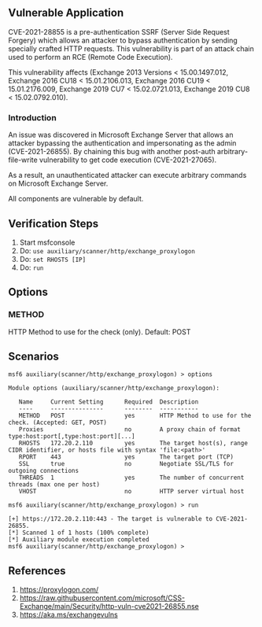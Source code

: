 ## Vulnerable Application

CVE-2021-28855 is a pre-authentication SSRF (Server Side Request Forgery) which allows an attacker to
bypass authentication by sending specially crafted HTTP requests. This vulnerability is part of an attack
chain used to perform an RCE (Remote Code Execution).

This vulnerability affects (Exchange 2013 Versions < 15.00.1497.012, Exchange 2016 CU18 < 15.01.2106.013,
Exchange 2016 CU19 < 15.01.2176.009, Exchange 2019 CU7 < 15.02.0721.013, Exchange 2019 CU8 < 15.02.0792.010).

### Introduction

An issue was discovered in Microsoft Exchange Server that allows an attacker bypassing the authentication and
impersonating as the admin (CVE-2021-26855). By chaining this bug with another post-auth arbitrary-file-write
vulnerability to get code execution (CVE-2021-27065).

As a result, an unauthenticated attacker can execute arbitrary commands on Microsoft Exchange Server.

All components are vulnerable by default.

## Verification Steps

1. Start msfconsole
2. Do: `use auxiliary/scanner/http/exchange_proxylogon`
3. Do: `set RHOSTS [IP]`
4. Do: `run`

## Options

### METHOD

HTTP Method to use for the check (only). Default: POST

## Scenarios

```
msf6 auxiliary(scanner/http/exchange_proxylogon) > options 

Module options (auxiliary/scanner/http/exchange_proxylogon):

   Name     Current Setting      Required  Description
   ----     ---------------      --------  -----------
   METHOD   POST                 yes       HTTP Method to use for the check. (Accepted: GET, POST)
   Proxies                       no        A proxy chain of format type:host:port[,type:host:port][...]
   RHOSTS   172.20.2.110         yes       The target host(s), range CIDR identifier, or hosts file with syntax 'file:<path>'
   RPORT    443                  yes       The target port (TCP)
   SSL      true                 no        Negotiate SSL/TLS for outgoing connections
   THREADS  1                    yes       The number of concurrent threads (max one per host)
   VHOST                         no        HTTP server virtual host

msf6 auxiliary(scanner/http/exchange_proxylogon) > run

[+] https://172.20.2.110:443 - The target is vulnerable to CVE-2021-26855.
[*] Scanned 1 of 1 hosts (100% complete)
[*] Auxiliary module execution completed
msf6 auxiliary(scanner/http/exchange_proxylogon) > 
```

## References

1. <https://proxylogon.com/>
2. <https://raw.githubusercontent.com/microsoft/CSS-Exchange/main/Security/http-vuln-cve2021-26855.nse>
3. <https://aka.ms/exchangevulns>

